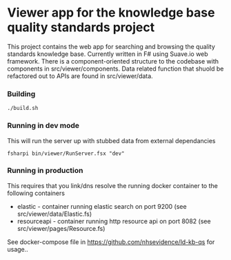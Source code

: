 # Viewer app for the knowledge base quality standards project

This project contains the web app for searching and browsing the quality standards knowledge base.  Currently written in F# using Suave.io web framework.  There is a component-oriented structure to the codebase with components in src/viewer/components.  Data related function that shuold be refactored out to APIs are found in src/viewer/data.


### Building

```
./build.sh
```

### Running in dev mode

This will run the server up with stubbed data from external dependancies

```
fsharpi bin/viewer/RunServer.fsx "dev"
```

### Running in production

This requires that you link/dns resolve the running docker container to the following containers


* elastic - container running elastic search on port 9200 (see src/viewer/data/Elastic.fs)
* resourceapi - container running http resource api on port 8082 (see src/viewer/pages/Resource.fs)

See docker-compose file in https://github.com/nhsevidence/ld-kb-qs for usage..


